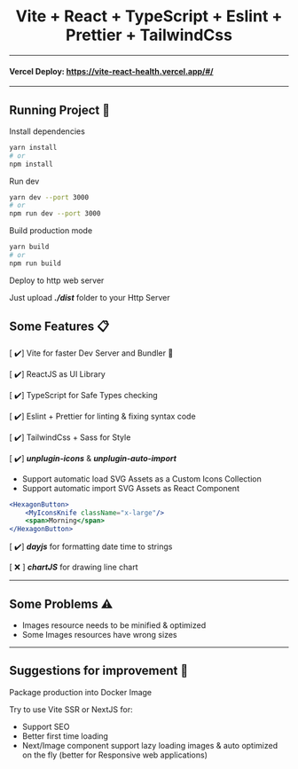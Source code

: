 <h1 align='center'>Vite + React + TypeScript + Eslint + Prettier + TailwindCss</h1>

---

#### **Vercel Deploy: https://vite-react-health.vercel.app/#/**

---

## **Running Project 🎯**

Install dependencies

```bash
yarn install
# or
npm install
```

Run dev

```bash
yarn dev --port 3000
# or
npm run dev --port 3000
```

Build production mode

```bash
yarn build
# or
npm run build
```

Deploy to http web server

Just upload ***./dist*** folder to your Http Server

## **Some Features 📋**

[ ✔️] Vite for faster Dev Server and Bundler 🚀

[ ✔️] ReactJS as UI Library

[ ✔️] TypeScript for Safe Types checking

[ ✔️] Eslint + Prettier for linting & fixing syntax code

[ ✔️] TailwindCss + Sass for Style

[ ✔️] ***unplugin-icons*** & ***unplugin-auto-import***

- Support automatic load SVG Assets as a Custom Icons Collection
- Support automatic import SVG Assets as React Component

```jsx
<HexagonButton>
    <MyIconsKnife className="x-large"/>
    <span>Morning</span>
</HexagonButton>
```

[ ✔️] ***dayjs*** for formatting date time to strings

[ ❌ ] ***chartJS*** for drawing line chart

---

## **Some Problems ⚠️**

- Images resource needs to be minified & optimized
- Some Images resources have wrong sizes

---

## **Suggestions for improvement 🚀**

Package production into Docker Image

Try to use Vite SSR or NextJS for:

- Support SEO
- Better first time loading
- Next/Image component support lazy loading images & auto optimized on the fly (better for Responsive web applications)
